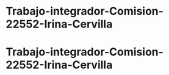 # Trabajo-integrador-Comision-22552-Irina-Cervilla
# Trabajo-integrador-Comision-22552-Irina-Cervilla
